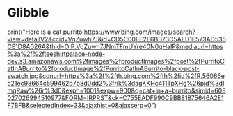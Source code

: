 # Glibble
print("Here is a cat purrito https://www.bing.com/images/search?view=detailV2&ccid=VgZuwh7J&id=CD5C00EE2E6BB73C5AED1E573AD535CE1D8A026A&thid=OIP.VgZuwh7JNmTFmUYre40N0gHaIP&mediaurl=https%3a%2f%2fteeshirtpalace-node-dev.s3.amazonaws.com%2fimages%2fproductImages%2fpost%2fPurritoCatInABurrito%2fproductImage%2fPurritoCatInABurrito-black-post-swatch.jpg&cdnurl=https%3a%2f%2fth.bing.com%2fth%2fid%2fR.56066ec21ec93664c599462b7b8d0dd2%3frik%3dagKKHc411TpXHg%26pid%3dImgRaw%26r%3d0&exph=1001&expw=900&q=cat+in+a+burrito&simid=608027026994510977&FORM=IRPRST&ck=C755EADF990C9BB81875646A2E1F7BFB&selectedIndex=33&ajaxhist=0&ajaxserp=0")













































